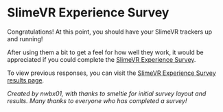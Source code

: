 # SlimeVR Experience Survey

Congratulations! At this point, you should have your SlimeVR trackers up and running!

After using them a bit to get a feel for how well they work, it would be appreciated if you could complete the [SlimeVR Experience Survey](https://forms.gle/t4AZoq29X1Shja9w9).

To view previous responses, you can visit the [SlimeVR Experience Survey results page](https://docs.google.com/forms/d/1dEu0wu_J1nGYB7bgktWBOB84J_QfKiqUvrsfSYWv3wA/viewanalytics).


*Created by nwbx01, with thanks to smeltie for initial survey layout and results.*
*Many thanks to everyone who has completed a survey!*
